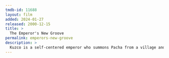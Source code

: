 ```yaml
---
tmdb-id: 11688
layout: film
added: 2024-01-27
released: 2000-12-15
title: >
  The Emperor's New Groove
permalink: emperors-new-groove
description: >
  Kuzco is a self-centered emperor who summons Pacha from a village and to tell him that his home will be destroyed to make room for Kuzco's new summer home. Kuzco's advisor, Yzma, tries to poison Kuzco and accidentally turns him into a llama, who accidentally ends up in Pacha's village. Pacha offers to help Kuzco if he doesn't destroy his house, and so they form an unlikely partnership.
---
```

